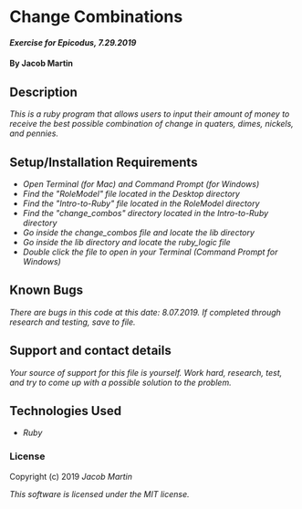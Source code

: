 # Change Combinations

#### _Exercise for Epicodus, 7.29.2019_

#### By Jacob Martin

## Description

_This is a ruby program that allows users to input their amount of money to receive the best possible combination of change in quaters, dimes, nickels, and pennies._

## Setup/Installation Requirements

* _Open Terminal (for Mac) and Command Prompt (for Windows)_
* _Find the "RoleModel" file located in the Desktop directory_
* _Find the "Intro-to-Ruby" file located in the RoleModel directory_
* _Find the "change_combos" directory located in the Intro-to-Ruby directory_
* _Go inside the change_combos file and locate the lib directory_
* _Go inside the lib directory and locate the ruby_logic file_
* _Double click the file to open in your Terminal (Command Prompt for Windows)_

## Known Bugs

_There are bugs in this code at this date: 8.07.2019. If completed through research and testing, save to file._

## Support and contact details

_Your source of support for this file is yourself. Work hard, research, test, and try to come up with a possible solution to the problem._

## Technologies Used

* _Ruby_

### License

Copyright (c) 2019 _Jacob Martin_

_This software is licensed under the MIT license._
